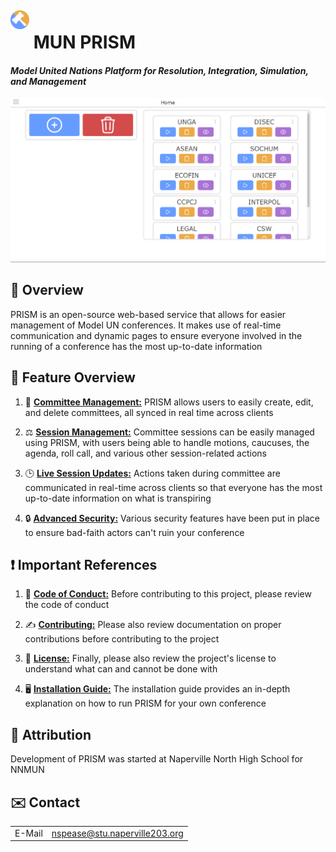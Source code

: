 <img src="./src/public/img/MUN_PRISM.png" alt="PRISM Logo" position="absolute" width="30" align="left" vspace="5">

# **‎ MUN PRISM**
#### ***Model United Nations Platform for Resolution, Integration, Simulation, and Management*** 

![PRISM Home Page](./docs/images/PRIMS_Home.png)

## 👀 **Overview**
PRISM is an open-source web-based service that allows for easier management of Model UN conferences. It makes use of real-time communication and dynamic pages to ensure everyone involved in the running of a conference has the most up-to-date information

## 🌟 **Feature Overview**
1. 📝 [**Committee Management:**](link_to_more_info) PRISM allows users to easily create, edit, and delete committees, all synced in real time across clients

2. ⚖️ [**Session Management:**](link_to_more_info) Committee sessions can be easily managed using PRISM, with users being able to handle motions, caucuses, the agenda, roll call, and various other session-related actions

3. 🕒 [**Live Session Updates:**](link_to_more_info) Actions taken during committee are communicated in real-time across clients so that everyone has the most up-to-date information on what is transpiring

4. 🔒 [**Advanced Security:**](link_to_more_info) Various security features have been put in place to ensure bad-faith actors can't ruin your conference

## ❗ **Important References**
1. 🤝 [**Code of Conduct:**](link_to_more_info) Before contributing to this project, please review the code of conduct

2. ✍️ [**Contributing:**](link_to_more_info) Please also review documentation on proper contributions before contributing to the project

3. 📜 [**License:**](link_to_more_info) Finally, please also review the project's license to understand what can and cannot be done with

4. 🖥️ [**Installation Guide:**](link_to_more_info) The installation guide provides an in-depth explanation on how to run PRISM for your own conference

## 👤 **Attribution**
Development of PRISM was started at Naperville North High School for NNMUN

## ✉️ **Contact**
|  | |
|-------------|----------------------------------|
| E-Mail      | nspease@stu.naperville203.org    |